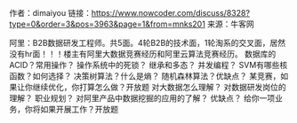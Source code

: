 作者：dimaiyou
链接：https://www.nowcoder.com/discuss/8328?type=0&order=3&pos=3963&page=1&from=mnks201
来源：牛客网

阿里：B2B数据研发工程师。共5面。4轮B2B的技术面，1轮淘系的交叉面，居然没有hr面！！！楼主有阿里大数据竞赛经历和阿里云算法竞赛经历。
数据库的ACID？常用操作？
操作系统中的死锁？
继承和多态？
并发编程？
SVM有哪些核函数？如何选择？
决策树算法？什么是熵？
随机森林算法？优缺点？
某竞赛，如果让你继续优化，你打算怎么做？开放题
对大数据怎么理解？
对数据研发岗位的理解？
职业规划？
对阿里产品中数据挖掘的应用的了解？
优缺点？
给你一项业务，你将如果开展工作？开放题
